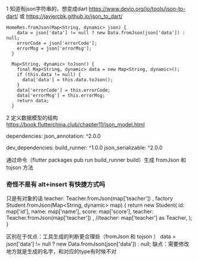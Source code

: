 
1 知道有json字符串的，想变成dart
https://www.devio.org/io/tools/json-to-dart/
或
https://javiercbk.github.io/json_to_dart/

```
HomeRes.fromJson(Map<String, dynamic> json) {
    data = json['data'] != null ? new Data.fromJson(json['data']) : null;
    errorCode = json['errorCode'];
    errorMsg = json['errorMsg'];
  }

  Map<String, dynamic> toJson() {
    final Map<String, dynamic> data = new Map<String, dynamic>();
    if (this.data != null) {
      data['data'] = this.data.toJson();
    }
    data['errorCode'] = this.errorCode;
    data['errorMsg'] = this.errorMsg;
    return data;
  }
```

2 定义数据模型的结构
https://book.flutterchina.club/chapter11/json_model.html

dependencies:
  json_annotation: ^2.0.0


dev_dependencies:
  build_runner: ^1.0.0
  json_serializable: ^2.0.0

通过命令（flutter packages pub run build_runner build）生成 fromJson 和 tojson 方法




### 奇怪不是有 alt+insert 有快捷方式吗
只是有对象的话 teacher: Teacher.fromJson(map['teacher']) ,
    factory Student.fromJson(Map<String, dynamic> map) {
    return new Student(
      id: map['id'],
      name: map['name'],
      score: map['score'],
      teacher: Teacher.fromJson(map['teacher']) , //teacher: map['teacher'] as Teacher,
    );
  }

区别在于优点：工具生成的判断更合理些（fromJson 和 tojson ）
data = json['data'] != null ? new Data.fromJson(json['data']) : null;
缺点：需要修改地方就是生成的名字，和对应的type有时候不对
